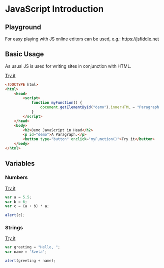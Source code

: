 # JavaScript Introduction

## Playground

For easy playing with JS online editors can be used, e.g.: https://jsfiddle.net

## Basic Usage

As usual JS is used for writing sites in conjunction with HTML.

[Try it](https://htmlpreview.github.io/?https://raw.githubusercontent.com/Igor-Palaguta/JavaScriptIntro/main/Examples/basic-usage.html)

```html
<!DOCTYPE html>
<html>
    <head>
        <script>
            function myFunction() {
                document.getElementById("demo").innerHTML = "Paragraph changed.";
            }
        </script>
    </head>
    <body>
        <h2>Demo JavaScript in Head</h2>
        <p id="demo">A Paragraph.</p>
        <button type="button" onclick="myFunction()">Try it</button>
    </body>
</html> 
```

## Variables

### Numbers

[Try it](https://htmlpreview.github.io/?https://raw.githubusercontent.com/Igor-Palaguta/JavaScriptIntro/main/Examples/numbers.html)

```js
var a = 5.5;
var b = 6;
var c = (a + b) * a;

alert(c);
```

### Strings

[Try it](https://htmlpreview.github.io/?https://raw.githubusercontent.com/Igor-Palaguta/JavaScriptIntro/main/Examples/numbers.html)

```js
var greeting = "Hello, ";
var name = 'Sveta';

alert(greeting + name);
```
